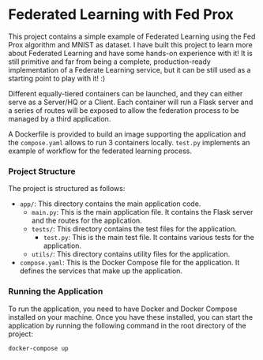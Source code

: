 # Federated Learning with Fed Prox

This project contains a simple example of Federated Learning using the Fed Prox algorithm and MNIST as dataset.
I have built this project to learn more about Federated Learning and have some hands-on experience with it! 
It is still primitive and far from being a complete, production-ready implementation of a Federate Learning service, but it can be still used as a starting point to play with it! :)

Different equally-tiered containers can be launched, and they can either serve as a Server/HQ or a Client. 
Each container will run a Flask server and a series of routes will be exposed to allow the federation process to be managed by a third application.

A Dockerfile is provided to build an image supporting the application and the `compose.yaml` allows to run 3 containers locally.
`test.py` implements an example of workflow for the federated learning process. 


### Project Structure

The project is structured as follows:

- `app/`: This directory contains the main application code.
  - `main.py`: This is the main application file. It contains the Flask server and the routes for the application.
  - `tests/`: This directory contains the test files for the application.
    - `test.py`: This is the main test file. It contains various tests for the application.
  - `utils/`: This directory contains utility files for the application.
- `compose.yaml`: This is the Docker Compose file for the application. It defines the services that make up the application.

### Running the Application

To run the application, you need to have Docker and Docker Compose installed on your machine. Once you have these installed, you can start the application by running the following command in the root directory of the project:

```bash
docker-compose up
```
